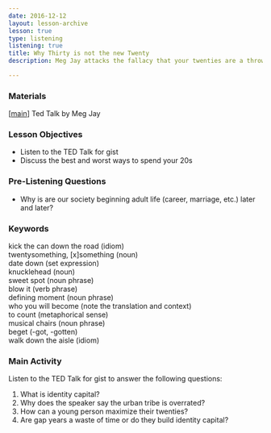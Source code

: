 ```yaml
---
date: 2016-12-12 
layout: lesson-archive
lesson: true
type: listening 
listening: true
title: Why Thirty is not the new Twenty
description: Meg Jay attacks the fallacy that your twenties are a throw-away decade to be wasted on trivial pursuits 

--- 
```


### Materials 

[<a href="http://www.ted.com/talks/meg_jay_why_30_is_not_the_new_20" target="_blank">main</a>] Ted Talk by Meg Jay  

### Lesson Objectives 

- Listen to the TED Talk for gist 
- Discuss the best and worst ways to spend your 20s 

### Pre-Listening Questions 

- Why is are our society beginning adult life (career, marriage, etc.) later and later? 

### Keywords 

kick the can down the road (idiom)  
twentysomething, [x]something (noun)  
date down (set expression)  
knucklehead (noun)  
sweet spot (noun phrase)  
blow it (verb phrase)  
defining moment (noun phrase)  
who you will become (note the translation and context)  
to count (metaphorical sense)  
musical chairs (noun phrase)  
beget (-got, -gotten)  
walk down the aisle (idiom)  


### Main Activity 

Listen to the TED Talk for gist to answer the following questions: 

1. What is identity capital? 
2. Why does the speaker say the urban tribe is overrated? 
3. How can a young person maximize their twenties?
4. Are gap years a waste of time or do they build identity capital? 


